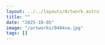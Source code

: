 ```yaml
---
layout: ../../layouts/Artwork.astro
title: ""
date: "2025-10-05"
image: "/artworks/0484va.jpg"
tags: []
---
```


